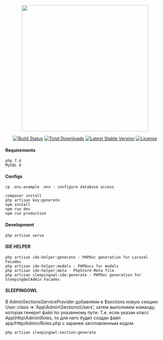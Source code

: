 <p align="center"><a href="https://laravel.com" target="_blank"><img src="https://raw.githubusercontent.com/laravel/art/master/logo-lockup/5%20SVG/2%20CMYK/1%20Full%20Color/laravel-logolockup-cmyk-red.svg" width="400"></a></p>

<p align="center">
<a href="https://travis-ci.org/laravel/framework"><img src="https://travis-ci.org/laravel/framework.svg" alt="Build Status"></a>
<a href="https://packagist.org/packages/laravel/framework"><img src="https://poser.pugx.org/laravel/framework/d/total.svg" alt="Total Downloads"></a>
<a href="https://packagist.org/packages/laravel/framework"><img src="https://poser.pugx.org/laravel/framework/v/stable.svg" alt="Latest Stable Version"></a>
<a href="https://packagist.org/packages/laravel/framework"><img src="https://poser.pugx.org/laravel/framework/license.svg" alt="License"></a>
</p>

#### Requirements
```
php 7.4
MySQL 8
```

#### Configs
```shell script
cp .env.example .env - configure database access
```

```shell script
composer install
php artisan key:generate
npm install
npm run dev
npm run production
```

#### Development
```shell script
php artisan serve
```

#### IDE HELPER
```shell script
php artisan ide-helper:generate - PHPDoc generation for Laravel Facades
php artisan ide-helper:models - PHPDocs for models
php artisan ide-helper:meta - PhpStorm Meta file
php artisan sleepingowl:ide:generate - PHPDoc generation for SleepingOwlAdmin Facades
```

#### SLEEPINGOWL
В AdminSectionsServiceProvider добавляем в $sections новую секцию User::class => 'App\Admin\Sections\Users', затем выполняем команду, которая генерит файл по указанному пути. Т.е. если указан класс App\Http\Admin\Roles, то для него будет создан файл app/Http/Admin/Roles.php с заранее заготовленным кодом.
 
```shell script
php artisan sleepingowl:section:generate
```
